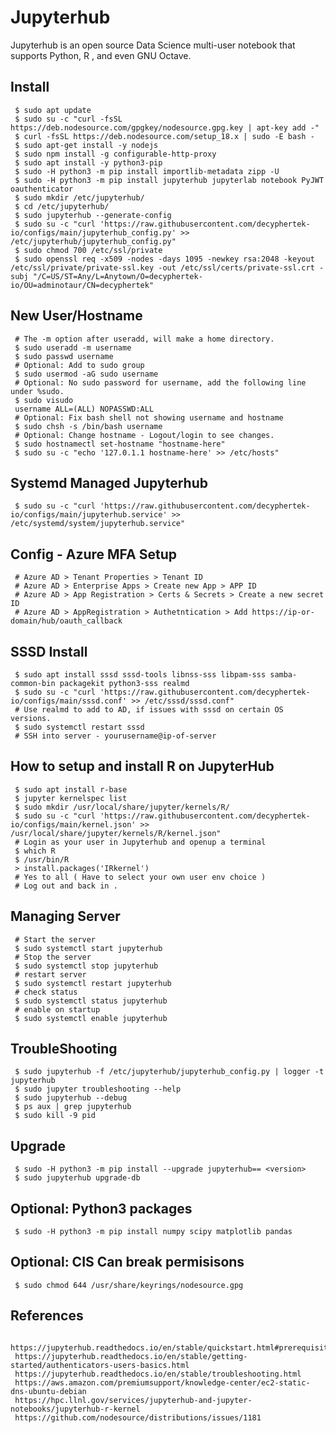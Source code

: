 Jupyterhub
=====

Jupyterhub is an open source Data Science multi-user notebook that supports Python, R , and even GNU Octave.  

Install
-------

     $ sudo apt update 
     $ sudo su -c "curl -fsSL https://deb.nodesource.com/gpgkey/nodesource.gpg.key | apt-key add -"
     $ curl -fsSL https://deb.nodesource.com/setup_18.x | sudo -E bash - 
     $ sudo apt-get install -y nodejs 
     $ sudo npm install -g configurable-http-proxy
     $ sudo apt install -y python3-pip  
     $ sudo -H python3 -m pip install importlib-metadata zipp -U
     $ sudo -H python3 -m pip install jupyterhub jupyterlab notebook PyJWT oauthenticator 
     $ sudo mkdir /etc/jupyterhub/
     $ cd /etc/jupyterhub/
     $ sudo jupyterhub --generate-config
     $ sudo su -c "curl 'https://raw.githubusercontent.com/decyphertek-io/configs/main/jupyterhub_config.py' >> /etc/jupyterhub/jupyterhub_config.py"
     $ sudo chmod 700 /etc/ssl/private
     $ sudo openssl req -x509 -nodes -days 1095 -newkey rsa:2048 -keyout /etc/ssl/private/private-ssl.key -out /etc/ssl/certs/private-ssl.crt -subj "/C=US/ST=Any/L=Anytown/O=decyphertek-io/OU=adminotaur/CN=decyphertek"

New User/Hostname
-----------------

     # The -m option after useradd, will make a home directory.
     $ sudo useradd -m username
     $ sudo passwd username
     # Optional: Add to sudo group
     $ sudo usermod -aG sudo username
     # Optional: No sudo password for username, add the following line under %sudo. 
     $ sudo visudo
     username ALL=(ALL) NOPASSWD:ALL
     # Optional: Fix bash shell not showing username and hostname
     $ sudo chsh -s /bin/bash username
     # Optional: Change hostname - Logout/login to see changes.
     $ sudo hostnamectl set-hostname "hostname-here"
     $ sudo su -c "echo '127.0.1.1 hostname-here' >> /etc/hosts"
  
Systemd Managed Jupyterhub
--------------------------

     $ sudo su -c "curl 'https://raw.githubusercontent.com/decyphertek-io/configs/main/jupyterhub.service' >> /etc/systemd/system/jupyterhub.service"
  
Config - Azure MFA Setup
------------------------

     # Azure AD > Tenant Properties > Tenant ID 
     # Azure AD > Enterprise Apps > Create new App > APP ID 
     # Azure AD > App Registration > Certs & Secrets > Create a new secret ID
     # Azure AD > AppRegistration > Authetntication > Add https://ip-or-domain/hub/oauth_callback

SSSD Install
-------------

     $ sudo apt install sssd sssd-tools libnss-sss libpam-sss samba-common-bin packagekit python3-sss realmd
     $ sudo su -c "curl 'https://raw.githubusercontent.com/decyphertek-io/configs/main/sssd.conf' >> /etc/sssd/sssd.conf"
     # Use realmd to add to AD, if issues with sssd on certain OS versions. 
     $ sudo systemctl restart sssd 
     # SSH into server - yourusername@ip-of-server

How to setup and install R on JupyterHub
----------------------------------------

     $ sudo apt install r-base
     $ jupyter kernelspec list
     $ sudo mkdir /usr/local/share/jupyter/kernels/R/
     $ sudo su -c "curl 'https://raw.githubusercontent.com/decyphertek-io/configs/main/kernel.json' >> /usr/local/share/jupyter/kernels/R/kernel.json"
     # Login as your user in Jupyterhub and openup a terminal
     $ which R
     $ /usr/bin/R
     > install.packages('IRkernel')
     # Yes to all ( Have to select your own user env choice ) 
     # Log out and back in . 
 
Managing Server
---------------

     # Start the server
     $ sudo systemctl start jupyterhub
     # Stop the server
     $ sudo systemctl stop jupyterhub
     # restart server
     $ sudo systemctl restart jupyterhub
     # check status
     $ sudo systemctl status jupyterhub
     # enable on startup
     $ sudo systemctl enable jupyterhub

TroubleShooting
---------------

     $ sudo jupyterhub -f /etc/jupyterhub/jupyterhub_config.py | logger -t jupyterhub
     $ sudo jupyter troubleshooting --help
     $ sudo jupyterhub --debug
     $ ps aux | grep jupyterhub
     $ sudo kill -9 pid

Upgrade
-------

     $ sudo -H python3 -m pip install --upgrade jupyterhub== <version> 
     $ sudo jupyterhub upgrade-db
     
Optional: Python3 packages
--------------------------

     $ sudo -H python3 -m pip install numpy scipy matplotlib pandas

Optional: CIS Can break permisisons
------------------------------------

     $ sudo chmod 644 /usr/share/keyrings/nodesource.gpg
     

References
-----------

     https://jupyterhub.readthedocs.io/en/stable/quickstart.html#prerequisites
     https://jupyterhub.readthedocs.io/en/stable/getting-started/authenticators-users-basics.html
     https://jupyterhub.readthedocs.io/en/stable/troubleshooting.html
     https://aws.amazon.com/premiumsupport/knowledge-center/ec2-static-dns-ubuntu-debian
     https://hpc.llnl.gov/services/jupyterhub-and-jupyter-notebooks/jupyterhub-r-kernel
     https://github.com/nodesource/distributions/issues/1181

